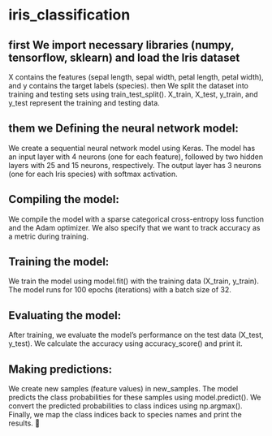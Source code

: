 # iris_classification

## first We import necessary libraries (numpy, tensorflow, sklearn) and load the Iris dataset
X contains the features (sepal length, sepal width, petal length, petal width), and y contains the target labels (species).
then We split the dataset into training and testing sets using train_test_split().
X_train, X_test, y_train, and y_test represent the training and testing data.
## them we Defining the neural network model:
We create a sequential neural network model using Keras.
The model has an input layer with 4 neurons (one for each feature), followed by two hidden layers with 25 and 15 neurons, respectively.
The output layer has 3 neurons (one for each Iris species) with softmax activation.
## Compiling the model:
We compile the model with a sparse categorical cross-entropy loss function and the Adam optimizer.
We also specify that we want to track accuracy as a metric during training.
## Training the model:
We train the model using model.fit() with the training data (X_train, y_train).
The model runs for 100 epochs (iterations) with a batch size of 32.
## Evaluating the model:
After training, we evaluate the model’s performance on the test data (X_test, y_test).
We calculate the accuracy using accuracy_score() and print it.
## Making predictions:
We create new samples (feature values) in new_samples.
The model predicts the class probabilities for these samples using model.predict().
We convert the predicted probabilities to class indices using np.argmax().
Finally, we map the class indices back to species names and print the results.
🌼
